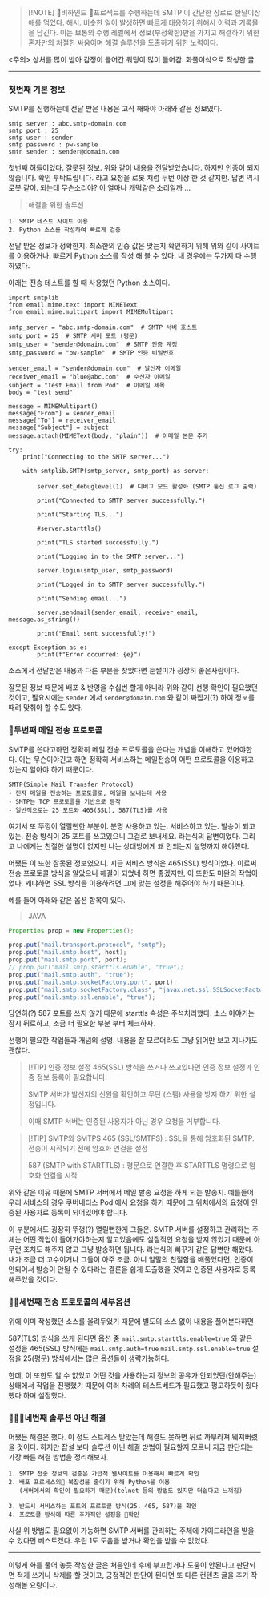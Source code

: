 > [!NOTE] 비하인드
> 프로젝트를 수행하는데 SMTP 이 간단한 장르로 한달이상 애를 먹었다. 해서. 비슷한 일이 발생하면 빠르게 대응하기 위해서 이력과 기록물을 남긴다. 
> 이는 보통의 수행 레벨에서 정보(부정확한)만을 가지고 해결하기 위한 혼자만의 처절한 싸움이며 해결 솔루션을 도출하기 위한 노력이다.

<주의> 상처를 많이 받아 감정이 들어간 워딩이 많이 들어감. 화풀이식으로 작성한 글.

___
### 첫번째 기본 정보

SMTP를 진행하는데 전달 받은 내용은 고작 해봐야 아래와 같은 정보였다.

```
smtp server : abc.smtp-domain.com
smtp port : 25
smtp user : sender
smtp password : pw-sample
smtn sender : sender@domain.com
```

첫번째 허들이었다. 잘못된 정보.
위와 같이 내용을 전달받았습니다. 하지만 인증이 되지 않습니다. 확인 부탁드립니다.
라고 요청을 로봇 처럼 두번 이상 한 것 같지만. 답변 역시 로봇 같이. 되는데 무슨소리야?
이 얼마나 개떡같은 소리일까 ...

> 해결을 위한 솔루션

```
1. SMTP 테스트 사이트 이용
2. Python 소스를 작성하여 빠르게 검증
```

전달 받은 정보가 정확한지. 최소한의 인증 값은 맞는지 확인하기 위해 위와 같이 사이트를 이용하거나. 빠르게 Python 소스를 작성 해 볼 수 있다. 내 경우에는 두가지 다 수행하였다. 

아래는 전송 테스트를 할 때 사용했던 Python 소스이다.

```
import smtplib
from email.mime.text import MIMEText
from email.mime.multipart import MIMEMultipart

smtp_server = "abc.smtp-domain.com"  # SMTP 서버 호스트
smtp_port = 25  # SMTP 서버 포트 (평문)
smtp_user = "sender@domain.com"  # SMTP 인증 계정
smtp_password = "pw-sample"  # SMTP 인증 비밀번호

sender_email = "sender@domain.com"  # 발신자 이메일
receiver_email = "blue@abc.com"  # 수신자 이메일
subject = "Test Email from Pod"  # 이메일 제목
body = "test send"

message = MIMEMultipart()
message["From"] = sender_email
message["To"] = receiver_email
message["Subject"] = subject
message.attach(MIMEText(body, "plain"))  # 이메일 본문 추가

try:
    print("Connecting to the SMTP server...")
    
    with smtplib.SMTP(smtp_server, smtp_port) as server:
    
        server.set_debuglevel(1)  # 디버그 모드 활성화 (SMTP 통신 로그 출력)

		print("Connected to SMTP server successfully.")
        
        print("Starting TLS...")
        
        #server.starttls()
        
        print("TLS started successfully.")
        
        print("Logging in to the SMTP server...")
        
        server.login(smtp_user, smtp_password)
        
        print("Logged in to SMTP server successfully.")
        
        print("Sending email...")
        
        server.sendmail(sender_email, receiver_email, message.as_string())
        
        print("Email sent successfully!")
        
except Exception as e:
        print(f"Error occurred: {e}")
```

소스에서 전달받은 내용과 다른 부분을 찾았다면 눈썰미가 굉장히 좋은사람이다.

잘못된 정보 때문에 배포 & 반영을 수십번 할게 아니라 위와 같이 선행 확인이 필요했던 것이고,
필요시에는 `sender` 에서 `sender@domain.com` 와 같이 짜집기(?) 하여 정보를 때려 맞춰야 할 수도 있다.

### 두번째 메일 전송 프로토콜
SMTP를 쓴다고하면 정확히 메일 전송 프로토콜을 쓴다는 개념을 이해하고 있어야한다.
이는 무슨이야긴고 하면 정확히 서비스하는 메일전송이 어떤 프로토콜을 이용하고 있는지 알아야 하기 때문이다.

```
SMTP(Simple Mail Transfer Protocol) 
- 전자 메일을 전송하는 프로토콜로, 메일을 보내는데 사용
- SMTP는 TCP 프로토콜을 기반으로 동작
- 일반적으로는 25 포트와 465(SSL), 587(TLS)를 사용
```

여기서 또 뚜껑이 열릴뻔한 부분이. 분명 사용하고 있는. 서비스하고 있는. 발송이 되고 있는.
전송 방식이 25 포트를 쓰고있으니 그걸로 보내세요. 라는식의 답변이었다.
그리고 나에게는 친절한 설명이 없지만 나는 상대방에게 왜 안되는지 설명까지 해야했다.

어쨌든 이 또한 잘못된 정보였으니. 지금 서비스 방식은 465(SSL) 방식이었다. 이로써 전송 프로토콜 방식을 알았으니 해결이 되었네 하면 좋겠지만, 이 또한도 미완의 작업이었다.
왜냐하면 SSL 방식을 이용하려면 그에 맞는 설정을 해주어야 하기 때문이다.

예를 들어 아래와 같은 옵션 항목이 있다.

> JAVA

```java
Properties prop = new Properties();

prop.put("mail.transport.protocol", "smtp");
prop.put("mail.smtp.host", host);
prop.put("mail.smtp.port", port);
// prop.put("mail.smtp.starttls.enable", "true");
prop.put("mail.smtp.auth", "true");
prop.put("mail.smtp.socketFactory.port", port);
prop.put("mail.smtp.socketFactory.class", "javax.net.ssl.SSLSocketFactory");
prop.put("mail.smtp.ssl.enable", "true");
```

당연히(?) 587 포트를 쓰지 않기 때문에 starttls 속성은 주석처리했다.
소스 이야기는 잠시 뒤로하고, 조금 더 필요한 부분 부터 체크하자.

선행이 필요한 작업들과 개념의 설명. 내용을 잘 모르더라도 그냥 읽어만 보고 지나가도 괜찮다.

> [!TIP] 인증 정보 설정
> 465(SSL) 방식을 쓰거나 쓰고있다면 인증 정보 설정과 인증 정보 등록이 필요합니다.
> 
> SMTP 서버가 발신자의 신원을 확인하고 무단 (스팸) 사용을 방지 하기 위한 설정입니다.
> 
> 이때 SMTP 서버는 인증된 사용자가 아닌 경우 요청을 거부합니다.

> [!TIP] SMTP와 SMTPS
> 465 (SSL/SMTPS) : SSL을 통해 암호화된 SMTP. 전송이 시작되기 전에 암호화 연결을 설정
> 
> 587 (SMTP with STARTTLS) : 평문으로 연결한 후 STARTTLS 명령으로 암호화 연결을 시작

위와 같은 이유 때문에 SMTP 서버에서 메일 발송 요청을 하게 되는 발송지. 예를들어 우리 서비스의 경우 쿠버네티스 Pod 에서 요청을 하기 때문에 그 위치에서의 요청이 인증된 사용자로 등록이 되어있어야 합니다.

이 부분에서도 굉장히 뚜껑(?) 열릴뻔한게 그들은. SMTP 서버를 설정하고 관리하는 주체는 어떤 작업이 들어가야하는지 알고있음에도 실질적인 요청을 받지 않았기 때문에 아무런 조치도 해주지 않고 그냥 발송하면 됩니다. 라는식의 뻐꾸기 같은 답변만 해왔다. 내가 조금 더 고수이거나 그들이 아주 조금. 아니 일말의 친절함을 배풀었다면, 인증이 안되어서 발송이 안될 수 있다라는 결론을 쉽게 도출했을 것이고 인증된 사용자로 등록해주었을 것이다.  

### 세번째 전송 프로토콜의 세부옵션

위에 이미 작성했던 소스를 올려두었기 때문에 별도의 소스 없이 내용을 풀어본다하면

587(TLS) 방식을 쓰게 된다면 옵션 중 `mail.smtp.starttls.enable=true` 와 같은 설정을
465(SSL) 방식에는 `mail.smtp.auth=true` `mail.smtp.ssl.enable=true` 설정을
25(평문) 방식에서는 많은 옵션들이 생략가능하다.

한데, 이 또한도 알 수 없었고 어떤 것을 사용하는지 정보의 공유가 안되었던(안해주는) 상태에서 작업을 진행했기 때문에 여러 차례의 테스트베드가 필요했고 펑고하듯이 줬다 뺐다 하며 설정했다.

### 네번째 솔루션 아닌 해결

어쨌든 해결은 했다. 이 정도 스트레스 받았는데 해결도 못하면 뒤로 까부라져 뒈져버렸을 것이다.
하지만 잡설 보다 솔루션 아닌 해결 방법이 필요할지 모르니 지금 판단되는 가장 빠른 해결 방법을 정리해보자.

```
1. SMTP 전송 정보의 검증은 가급적 웹사이트를 이용해서 빠르게 확인
2. 배포 프로세스의 복잡성을 줄이기 위해 Python을 이용
   (서버에서의 확인이 필요하기 때문)(telnet 등의 방법도 있지만 더쉽다고 느껴짐)
   
3. 반드시 서비스하는 포트와 프로토콜 방식(25, 465, 587)을 확인
4. 프로토콜 방식에 따른 추가적인 설정을 확인
```

사실 위 방법도 필요없이 가능하면 SMTP 서버를 관리하는 주체에 가이드라인을 받을 수 있다면 베스트겠다.
우린 1도 도움을 받거나 확인을 받을 수 없었다.

___

이렇게 화를 풀어 놓듯 작성한 글은 처음인데 후에 부끄럽거나 도움이 안된다고 판단되면 적게 쓰거나 삭제를 할 것이고, 긍정적인 판단이 된다면 또 다른 컨텐츠 글을 추가 작성해볼 요량이다.

